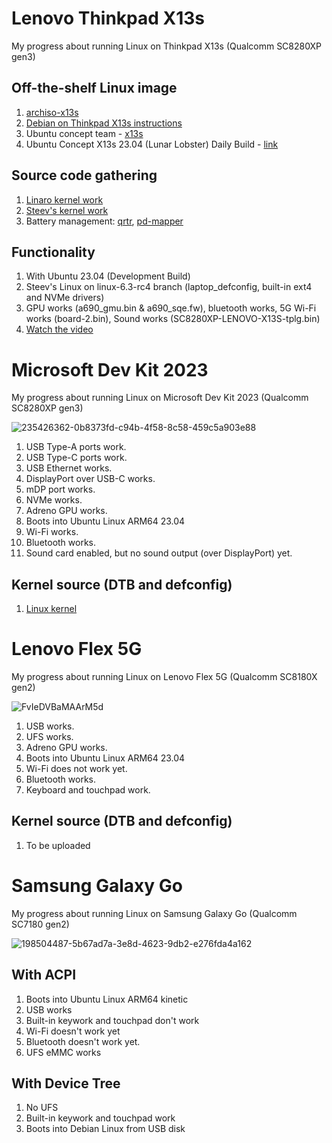 # Lenovo Thinkpad X13s
My progress about running Linux on Thinkpad X13s (Qualcomm SC8280XP gen3)

## Off-the-shelf Linux image
1. [archiso-x13s](https://github.com/ironrobin/archiso-x13s)
2. [Debian on Thinkpad X13s instructions](https://docs.google.com/document/d/1WuxE-42ZeOkKAft5FuUk6C2fonkQ8sqNZ56ZmZ49hGI/mobilebasic#heading=h.d1689esafsky)
3. Ubuntu concept team - [x13s](https://launchpad.net/~ubuntu-concept/+archive/ubuntu/x13s)
4. Ubuntu Concept X13s 23.04 (Lunar Lobster) Daily Build - [link](https://people.canonical.com/~xnox/ubuntu-concept/full/daily-live/current/)

## Source code gathering
1. [Linaro kernel work](https://git.linaro.org/people/manivannan.sadhasivam/linux.git)
2. [Steev's kernel work](https://github.com/steev/linux.git)
3. Battery management: [qrtr](https://github.com/andersson/qrtr.git), [pd-mapper](https://github.com/andersson/pd-mapper.git)

## Functionality
1. With Ubuntu 23.04 (Development Build)
2. Steev's Linux on linux-6.3-rc4 branch (laptop_defconfig, built-in ext4 and NVMe drivers)
3. GPU works (a690_gmu.bin & a690_sqe.fw), bluetooth works, 5G Wi-Fi works (board-2.bin), Sound works (SC8280XP-LENOVO-X13S-tplg.bin)
4. [Watch the video](https://twitter.com/merckhung/status/1642802461177155584)

# Microsoft Dev Kit 2023
My progress about running Linux on Microsoft Dev Kit 2023 (Qualcomm SC8280XP gen3)

![235426362-0b8373fd-c94b-4f58-8c58-459c5a903e88](https://user-images.githubusercontent.com/1893015/236382162-7abab2da-8004-42ab-b0d8-e97f0965784e.jpeg)

1. USB Type-A ports work.
2. USB Type-C ports work.
3. USB Ethernet works.
4. DisplayPort over USB-C works.
5. mDP port works.
6. NVMe works.
7. Adreno GPU works.
8. Boots into Ubuntu Linux ARM64 23.04
9. Wi-Fi works.
10. Bluetooth works.
11. Sound card enabled, but no sound output (over DisplayPort) yet.

## Kernel source (DTB and defconfig)
1. [Linux kernel](https://github.com/merckhung/linux_ms_dev_kit)

# Lenovo Flex 5G
My progress about running Linux on Lenovo Flex 5G (Qualcomm SC8180X gen2)

![FvIeDVBaMAArM5d](https://user-images.githubusercontent.com/1893015/236382365-912fb55e-9324-48c2-8de4-ba4f129564d0.jpeg)

1. USB works.
2. UFS works.
3. Adreno GPU works.
4. Boots into Ubuntu Linux ARM64 23.04
5. Wi-Fi does not work yet.
6. Bluetooth works.
7. Keyboard and touchpad work.

## Kernel source (DTB and defconfig)
1. To be uploaded

# Samsung Galaxy Go
My progress about running Linux on Samsung Galaxy Go (Qualcomm SC7180 gen2)

![198504487-5b67ad7a-3e8d-4623-9db2-e276fda4a162](https://user-images.githubusercontent.com/1893015/229474877-8e6feeb1-ce5c-4369-9ca6-22e8ebace527.jpeg)

## With ACPI
1. Boots into Ubuntu Linux ARM64 kinetic
2. USB works
3. Built-in keywork and touchpad don't work
4. Wi-Fi doesn't work yet
5. Bluetooth doesn't work yet.
6. UFS eMMC works

## With Device Tree
1. No UFS
2. Built-in keywork and touchpad work
3. Boots into Debian Linux from USB disk
